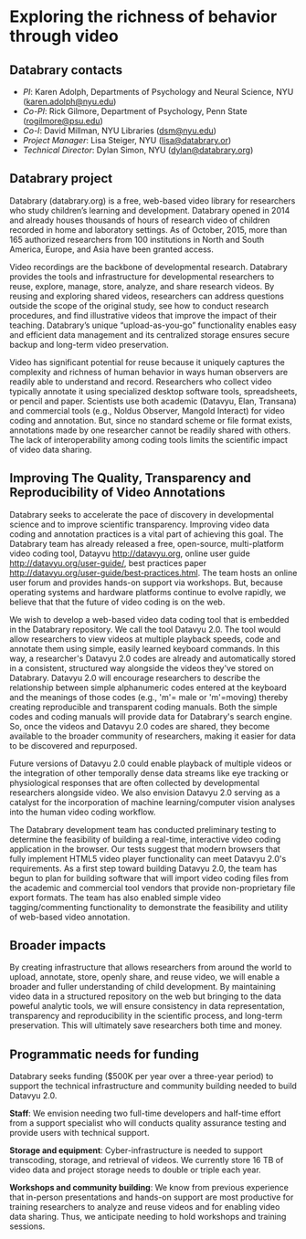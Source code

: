 # Exploring the richness of behavior through video

## Databrary contacts

- *PI*: Karen Adolph, Departments of Psychology and Neural Science, NYU (karen.adolph@nyu.edu)
- *Co-PI*: Rick Gilmore, Department of Psychology, Penn State (rogilmore@psu.edu)
- *Co-I*: David Millman, NYU Libraries (dsm@nyu.edu)
- *Project Manager*: Lisa Steiger, NYU (lisa@databrary.or)
- *Technical Director*: Dylan Simon, NYU (dylan@databrary.org)

## Databrary project

Databrary (databrary.org) is a free, web-based video library for researchers who study children’s learning and development. Databrary opened in 2014 and already houses thousands of hours of research video of children recorded in home and laboratory settings. As of October, 2015, more than 165 authorized researchers from 100 institutions in North and South America, Europe, and Asia have been granted access.

Video recordings are the backbone of developmental research. Databrary provides the tools and infrastructure for developmental researchers to reuse, explore, manage, store, analyze, and share research videos. By reusing and exploring shared videos, researchers can address questions outside the scope of the original study, see how to conduct research procedures, and find illustrative videos that improve the impact of their teaching. Databrary’s unique “upload-as-you-go” functionality enables easy and efficient data management and its centralized storage ensures secure backup and long-term video preservation.

Video has significant potential for reuse because it uniquely captures the complexity and richness of human behavior in ways human observers are readily able to understand and record. Researchers who collect video typically annotate it using specialized desktop software tools, spreadsheets, or pencil and paper. Scientists use both academic (Datavyu, Elan, Transana) and commercial tools (e.g., Noldus Observer, Mangold Interact) for video coding and annotation. But, since no standard scheme or file format exists, annotations made by one researcher cannot be readily shared with others. The lack of interoperability among coding tools limits the scientific impact of video data sharing.

## Improving The Quality, Transparency and Reproducibility of Video Annotations

Databrary seeks to accelerate the pace of discovery in developmental science and to improve scientific transparency. Improving video data coding and annotation practices is a vital part of achieving this goal. The Databrary team has already released a free, open-source, multi-platform video coding tool, Datayvu http://datavyu.org, online user guide http://datavyu.org/user-guide/, best practices paper http://datavyu.org/user-guide/best-practices.html. 
The team hosts an online user forum and provides hands-on support via workshops. But, because operating systems and hardware platforms continue to evolve rapidly, we believe that that the future of video coding is on the web.

We wish to develop a web-based video data coding tool that is embedded in the Databrary repository. We call the tool Datavyu 2.0. The tool would allow researchers to view videos at multiple playback speeds, code and annotate them using simple, easily learned keyboard commands. In this way, a researcher's Datavyu 2.0 codes are already and automatically stored in a consistent, structured way alongside the videos they've stored on Databrary. Datavyu 2.0 will encourage researchers to describe the relationship between simple alphanumeric codes entered at the keyboard and the meanings of those codes (e.g., 'm'= male or 'm'=moving) thereby creating reproducible and transparent coding manuals. Both the simple codes and coding manuals will provide data for Databrary's search engine. So, once the videos and Datavyu 2.0 codes are shared, they become available to the broader community of researchers, making it easier for data to be discovered and repurposed.

Future versions of Datavyu 2.0 could enable playback of multiple videos or the integration of other temporally dense data streams like eye tracking or physiological responses that are often collected by developmental researchers alongside video. We also envision Datavyu 2.0 serving as a catalyst for the incorporation of machine learning/computer vision analyses into the human video coding workflow.

The Databrary development team has conducted preliminary testing to determine the feasibility of building a real-time, interactive video coding application in the browser. Our tests suggest that modern browsers that fully implement HTML5 video player functionality can meet Datavyu 2.0's requirements. As a first step toward building Datavyu 2.0, the team has begun to plan for building software that will import video coding files from the academic and commercial tool vendors that provide non-proprietary file export formats. The team has also enabled simple video tagging/commenting functionality to demonstrate the feasibility and utility of web-based video annotation.

## Broader impacts

By creating infrastructure that allows researchers from around the world to upload, annotate, store, openly share, and reuse video, we will enable a broader and fuller understanding of child development. By maintaining video data in a structured repository on the web but bringing to the data poweful analytic tools, we will ensure consistency in data representation, transparency and reproducibility in the scientific process, and long-term preservation. This will ultimately save researchers both time and money.

## Programmatic needs for funding

Databrary seeks funding ($500K per year over a three-year period) to support the technical infrastructure and community building needed to build Datavyu 2.0. 

**Staff**: We envision needing two full-time developers and half-time effort from a support specialist who will conducts quality assurance testing and provide users with technical support.

**Storage and equipment**: Cyber-infrastructure is needed to support transcoding, storage, and retrieval of videos. We currently store 16 TB of video data and project storage needs to double or triple each year. 

**Workshops and community building**: We know from previous experience that in-person presentations and hands-on support are most productive for training researchers to analyze and reuse videos and for enabling video data sharing. Thus, we anticipate needing to hold workshops and training sessions.
